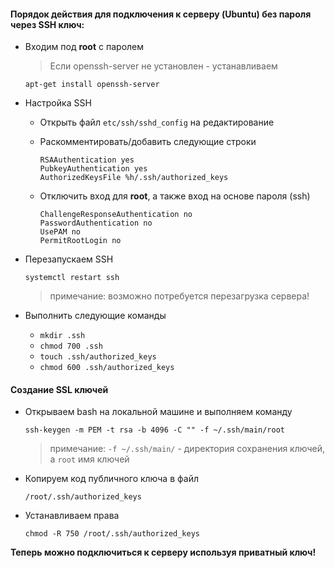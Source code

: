 #### Порядок действия для подключения к серверу (Ubuntu) без пароля через SSH ключ:

+ Входим под **root** с паролем

    > Если openssh-server не установлен - устанавливаем
                                   
    `apt-get install openssh-server`

+ Настройка SSH
	
    * Открыть файл `etc/ssh/sshd_config` на редактирование
    
    * Раскомментировать/добавить следующие строки
        ```
        RSAAuthentication yes
        PubkeyAuthentication yes
        AuthorizedKeysFile %h/.ssh/authorized_keys
        ```
      
    * Отключить вход для **root**, а также вход на основе пароля (ssh)

        ```
        ChallengeResponseAuthentication no
        PasswordAuthentication no
        UsePAM no
        PermitRootLogin no
        ```

+ Перезапускаем SSH

    `systemctl restart ssh`
    
    > примечание: возможно потребуется перезагрузка сервера!

+ Выполнить следующие команды

	* `mkdir .ssh`
	* `chmod 700 .ssh`
	* `touch .ssh/authorized_keys`
	* `chmod 600 .ssh/authorized_keys`

#### Создание SSL ключей
	
+ Открываем bash на локальной машине и выполняем команду

    `ssh-keygen -m PEM -t rsa -b 4096 -C "" -f ~/.ssh/main/root`
	
    > примечание: `-f ~/.ssh/main/` - директория сохранения ключей, а `root` имя ключей

+ Копируем код публичного ключа в файл

    `/root/.ssh/authorized_keys`

+ Устанавливаем права

    `chmod -R 750 /root/.ssh/authorized_keys`

**Теперь можно подключиться к серверу используя приватный ключ!**